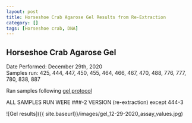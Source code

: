```yaml
---
layout: post
title: Horseshoe Crab Agarose Gel Results from Re-Extraction
category: []
tags: [Horseshoe crab, DNA]
---
```

## Horseshoe Crab Agarose Gel
Date Performed: December 29th, 2020\
Samples run: 425, 444, 447, 450, 455, 464, 466, 467, 470, 488, 776, 777, 780, 838, 887

Ran samples following [gel protocol](https://njameral.github.io/Ameral_Lab_Notebook/Horseshoe-Crab-Gel_Protocol/)

ALL SAMPLES RUN WERE ###-2 VERSION (re-extraction) except 444-3

![Gel results]({{ site.baseurl}}/images/gel_12-29-2020_assay_values.jpg)
